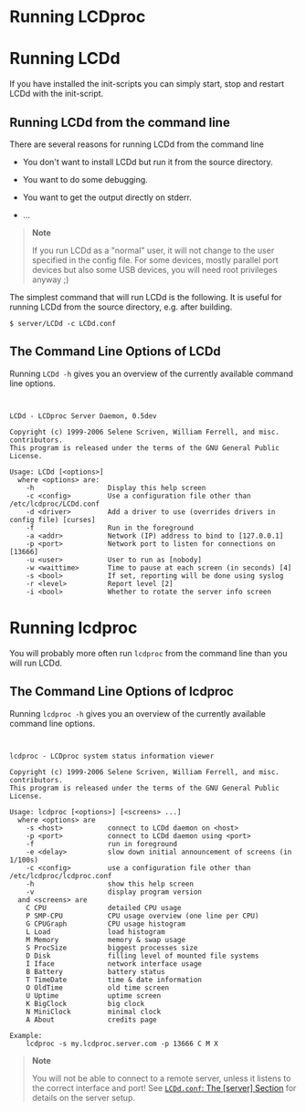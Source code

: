 # Running LCDproc

# Running LCDd

If you have installed the init-scripts you can simply start, stop and
restart LCDd with the init-script.

## Running LCDd from the command line

There are several reasons for running LCDd from the command line

  - You don't want to install LCDd but run it from the source directory.

  - You want to do some debugging.

  - You want to get the output directly on stderr.

  - ...

> **Note**
> 
> If you run LCDd as a "normal" user, it will not change to the user
> specified in the config file. For some devices, mostly parallel port
> devices but also some USB devices, you will need root privileges
> anyway ;)

The simplest command that will run LCDd is the following. It is useful
for running LCDd from the source directory, e.g. after building.

    $ server/LCDd -c LCDd.conf

## The Command Line Options of LCDd

Running `LCDd -h` gives you an overview of the currently available
command line options.

``` 
 

LCDd - LCDproc Server Daemon, 0.5dev

Copyright (c) 1999-2006 Selene Scriven, William Ferrell, and misc. contributors.
This program is released under the terms of the GNU General Public License.

Usage: LCDd [<options>]
  where <options> are:
    -h                  Display this help screen
    -c <config>         Use a configuration file other than /etc/lcdproc/LCDd.conf
    -d <driver>         Add a driver to use (overrides drivers in config file) [curses]
    -f                  Run in the foreground
    -a <addr>           Network (IP) address to bind to [127.0.0.1]
    -p <port>           Network port to listen for connections on [13666]
    -u <user>           User to run as [nobody]
    -w <waittime>       Time to pause at each screen (in seconds) [4]
    -s <bool>           If set, reporting will be done using syslog
    -r <level>          Report level [2]
    -i <bool>           Whether to rotate the server info screen

```

# Running lcdproc

You will probably more often run `lcdproc` from the command line than
you will run LCDd.

## The Command Line Options of lcdproc

Running `lcdproc -h` gives you an overview of the currently available
command line options.

``` 
 

lcdproc - LCDproc system status information viewer

Copyright (c) 1999-2006 Selene Scriven, William Ferrell, and misc. contributors.
This program is released under the terms of the GNU General Public License.

Usage: lcdproc [<options>] [<screens> ...]
  where <options> are
    -s <host>           connect to LCDd daemon on <host>
    -p <port>           connect to LCDd daemon using <port>
    -f                  run in foreground
    -e <delay>          slow down initial announcement of screens (in 1/100s)
    -c <config>         use a configuration file other than /etc/lcdproc/lcdproc.conf
    -h                  show this help screen
    -v                  display program version
  and <screens> are
    C CPU               detailed CPU usage
    P SMP-CPU           CPU usage overview (one line per CPU)
    G CPUGraph          CPU usage histogram
    L Load              load histogram
    M Memory            memory & swap usage
    S ProcSize          biggest processes size
    D Disk              filling level of mounted file systems
    I Iface             network interface usage
    B Battery           battery status
    T TimeDate          time & date information
    O OldTime           old time screen
    U Uptime            uptime screen
    K BigClock          big clock
    N MiniClock         minimal clock
    A About             credits page

Example:
    lcdproc -s my.lcdproc.server.com -p 13666 C M X

```

> **Note**
> 
> You will not be able to connect to a remote server, unless it listens
> to the correct interface and port\! See [`LCDd.conf`: The \[server\]
> Section](#server-section) for details on the server setup.
